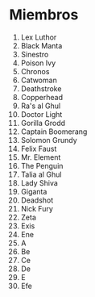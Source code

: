 # Miembros

1. Lex Luthor
4. Black Manta
5. Sinestro
6. Poison Ivy
7. Chronos
8. Catwoman
9. Deathstroke
10. Copperhead
11. Ra's al Ghul
12. Doctor Light
13. Gorilla Grodd
14. Captain Boomerang
15. Solomon Grundy
16. Felix Faust
17. Mr. Element
18. The Penguin
19. Talia al Ghul
20. Lady Shiva
21. Giganta
22. Deadshot
23. Nick Fury
24. Zeta
25. Exis
26. Ene
27. A
28. Be
29. Ce
30. De
31. E
32. Efe
